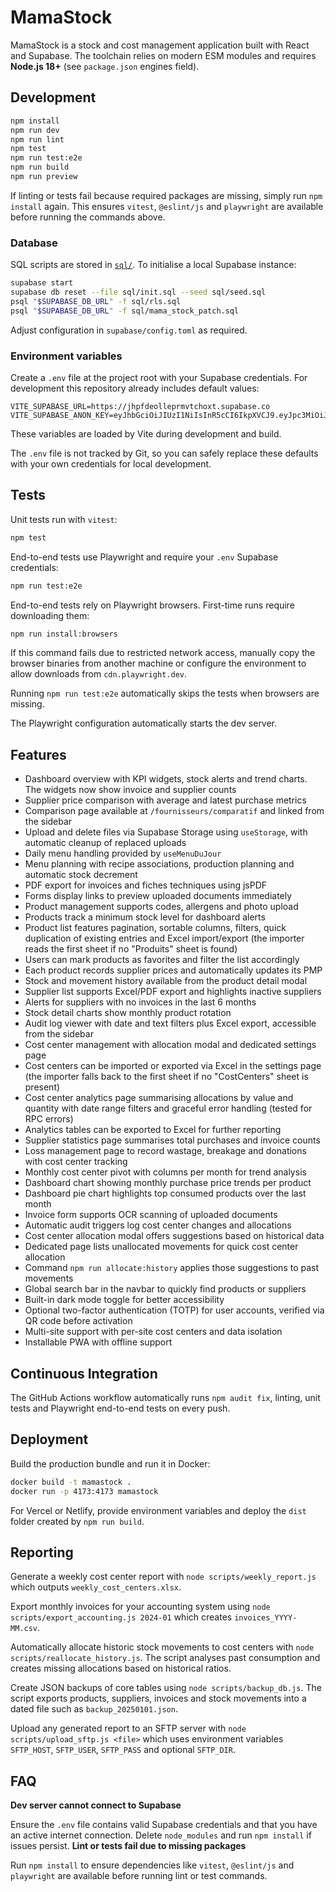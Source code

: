 # MamaStock

MamaStock is a stock and cost management application built with React and
Supabase. The toolchain relies on modern ESM modules and requires **Node.js
18+** (see `package.json` engines field).

## Development

```bash
npm install
npm run dev
npm run lint
npm test
npm run test:e2e
npm run build
npm run preview
```

If linting or tests fail because required packages are missing, simply run
`npm install` again. This ensures `vitest`, `@eslint/js` and `playwright` are
available before running the commands above.

### Database

SQL scripts are stored in [`sql/`](./sql). To initialise a local Supabase instance:

```bash
supabase start
supabase db reset --file sql/init.sql --seed sql/seed.sql
psql "$SUPABASE_DB_URL" -f sql/rls.sql
psql "$SUPABASE_DB_URL" -f sql/mama_stock_patch.sql
```

Adjust configuration in `supabase/config.toml` as required.

### Environment variables

Create a `.env` file at the project root with your Supabase credentials. For
development this repository already includes default values:

```env
VITE_SUPABASE_URL=https://jhpfdeolleprmvtchoxt.supabase.co
VITE_SUPABASE_ANON_KEY=eyJhbGciOiJIUzI1NiIsInR5cCI6IkpXVCJ9.eyJpc3MiOiJzdXBhYmFzZSIsInJlZiI6ImpocGZkZW9sbGVwcm12dGNob3h0Iiwicm9sZSI6ImFub24iLCJpYXQiOjE3NDY3MjI4MzMsImV4cCI6MjA2MjI5ODgzM30.f_J81QTBK4cvFoFUvlY6XNmuS5DSMLUdT_ZQQ7FpOFQ
```

These variables are loaded by Vite during development and build.

The `.env` file is not tracked by Git, so you can safely replace these
defaults with your own credentials for local development.

## Tests

Unit tests run with `vitest`:

```bash
npm test
```

End-to-end tests use Playwright and require your `.env` Supabase credentials:

```bash
npm run test:e2e
```

End-to-end tests rely on Playwright browsers. First-time runs require downloading them:

```bash
npm run install:browsers
```

If this command fails due to restricted network access, manually copy the
browser binaries from another machine or configure the environment to allow
downloads from `cdn.playwright.dev`.

Running `npm run test:e2e` automatically skips the tests when browsers are missing.

The Playwright configuration automatically starts the dev server.

## Features
- Dashboard overview with KPI widgets, stock alerts and trend charts. The widgets now show invoice and supplier counts
- Supplier price comparison with average and latest purchase metrics
- Comparison page available at `/fournisseurs/comparatif` and linked from the sidebar
- Upload and delete files via Supabase Storage using `useStorage`, with automatic cleanup of replaced uploads
- Daily menu handling provided by `useMenuDuJour`
- Menu planning with recipe associations, production planning and automatic stock decrement
- PDF export for invoices and fiches techniques using jsPDF
- Forms display links to preview uploaded documents immediately
- Product management supports codes, allergens and photo upload
- Products track a minimum stock level for dashboard alerts
- Product list features pagination, sortable columns, filters, quick
  duplication of existing entries and Excel import/export (the importer reads
  the first sheet if no "Produits" sheet is found)
- Users can mark products as favorites and filter the list accordingly
- Each product records supplier prices and automatically updates its PMP
- Stock and movement history available from the product detail modal
- Supplier list supports Excel/PDF export and highlights inactive suppliers
- Alerts for suppliers with no invoices in the last 6 months
- Stock detail charts show monthly product rotation
- Audit log viewer with date and text filters plus Excel export, accessible from the sidebar
- Cost center management with allocation modal and dedicated settings page
- Cost centers can be imported or exported via Excel in the settings page (the importer falls back to the first sheet if no "CostCenters" sheet is present)
- Cost center analytics page summarising allocations by value and quantity with date range filters and graceful error handling (tested for RPC errors)
- Analytics tables can be exported to Excel for further reporting
- Supplier statistics page summarises total purchases and invoice counts
- Loss management page to record wastage, breakage and donations with cost center tracking
- Monthly cost center pivot with columns per month for trend analysis
- Dashboard chart showing monthly purchase price trends per product
- Dashboard pie chart highlights top consumed products over the last month
- Invoice form supports OCR scanning of uploaded documents
- Automatic audit triggers log cost center changes and allocations
- Cost center allocation modal offers suggestions based on historical data
- Dedicated page lists unallocated movements for quick cost center allocation
- Command `npm run allocate:history` applies those suggestions to past movements
- Global search bar in the navbar to quickly find products or suppliers
- Built-in dark mode toggle for better accessibility
- Optional two-factor authentication (TOTP) for user accounts, verified via QR code before activation
- Multi-site support with per-site cost centers and data isolation
- Installable PWA with offline support

## Continuous Integration

The GitHub Actions workflow automatically runs `npm audit fix`, linting,
unit tests and Playwright end-to-end tests on every push.

## Deployment

Build the production bundle and run it in Docker:
```bash
docker build -t mamastock .
docker run -p 4173:4173 mamastock
```

For Vercel or Netlify, provide environment variables and deploy the `dist` folder created by `npm run build`.

## Reporting

Generate a weekly cost center report with `node scripts/weekly_report.js` which outputs `weekly_cost_centers.xlsx`.

Export monthly invoices for your accounting system using
`node scripts/export_accounting.js 2024-01` which creates
`invoices_YYYY-MM.csv`.

Automatically allocate historic stock movements to cost centers with
`node scripts/reallocate_history.js`. The script analyses past consumption and
creates missing allocations based on historical ratios.

Create JSON backups of core tables using `node scripts/backup_db.js`. The script
exports products, suppliers, invoices and stock movements into a dated file such
as `backup_20250101.json`.

Upload any generated report to an SFTP server with
`node scripts/upload_sftp.js <file>` which uses environment variables
`SFTP_HOST`, `SFTP_USER`, `SFTP_PASS` and optional `SFTP_DIR`.




## FAQ

**Dev server cannot connect to Supabase**

Ensure the `.env` file contains valid Supabase credentials and that you have an active internet connection. Delete `node_modules` and run `npm install` if issues persist.
**Lint or tests fail due to missing packages**

Run `npm install` to ensure dependencies like `vitest`, `@eslint/js` and `playwright` are available before running lint or test commands.
